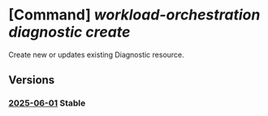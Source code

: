 # [Command] _workload-orchestration diagnostic create_

Create new or updates existing Diagnostic resource.

## Versions

### [2025-06-01](/Resources/mgmt-plane/L3N1YnNjcmlwdGlvbnMve30vcmVzb3VyY2Vncm91cHMve30vcHJvdmlkZXJzL21pY3Jvc29mdC5lZGdlL2RpYWdub3N0aWNzL3t9/2025-06-01.xml) **Stable**

<!-- mgmt-plane /subscriptions/{}/resourcegroups/{}/providers/microsoft.edge/diagnostics/{} 2025-06-01 -->

